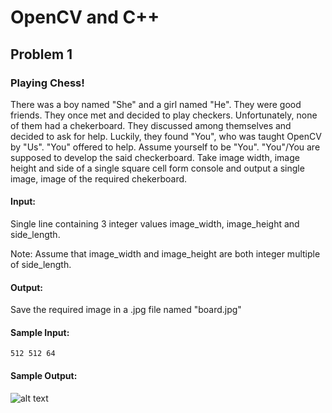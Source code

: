 # OpenCV and C++
## Problem 1
### Playing Chess!

There was a boy named "She" and a girl named "He". They were good friends. They once met and decided to play checkers. Unfortunately, none of them had a chekerboard. They discussed among themselves and decided to ask for help. Luckily, they found "You", who was taught OpenCV by "Us". "You" offered to help. Assume yourself to be "You". "You"/You are supposed to develop the said checkerboard. Take image width, image height and side of a single square cell form console and output a single image, image of the required chekerboard.

#### Input:

Single line containing 3 integer values image_width, image_height and side_length.

Note: Assume that image_width and image_height are both integer multiple of side_length.

#### Output:

Save the required image in a .jpg file named "board.jpg"

#### Sample Input:

```512 512 64```

#### Sample Output:
![alt text](https://github.com/AerialRobotics-IITK/practice/blob/master/opencv_and_cplusplus/board.jpg?raw=true )
